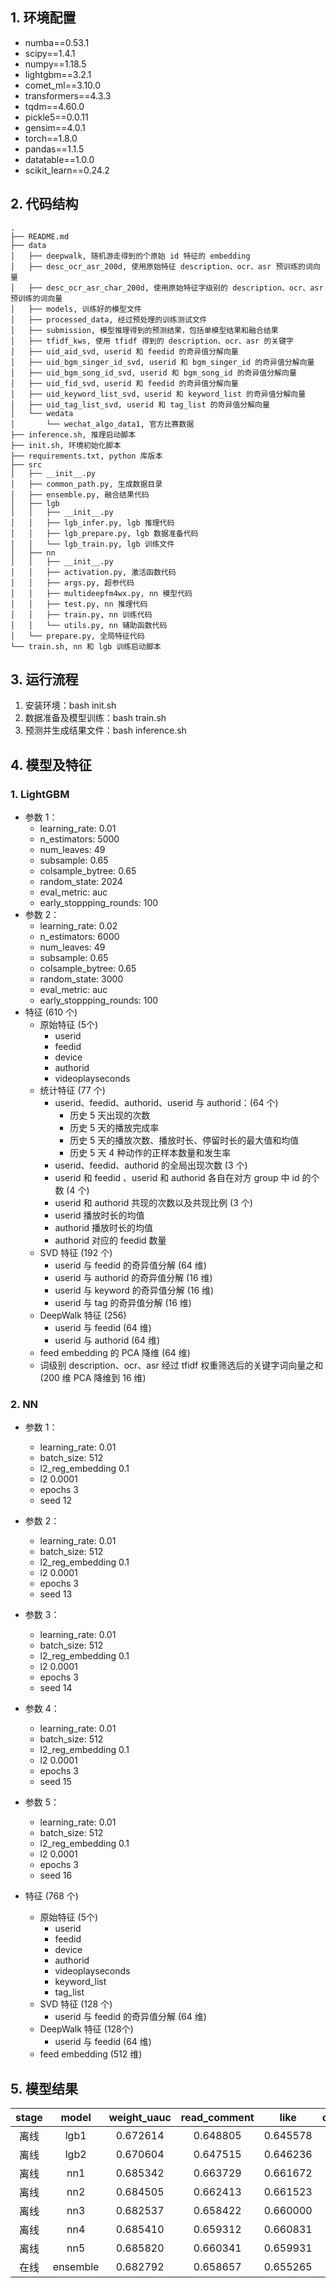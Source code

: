 ## 1. 环境配置
* numba==0.53.1
* scipy==1.4.1
* numpy==1.18.5
* lightgbm==3.2.1
* comet_ml==3.10.0
* transformers==4.3.3
* tqdm==4.60.0
* pickle5==0.0.11
* gensim==4.0.1
* torch==1.8.0
* pandas==1.1.5
* datatable==1.0.0
* scikit_learn==0.24.2


## 2. 代码结构

```shell
.
├── README.md
├── data
│   ├── deepwalk, 随机游走得到的个原始 id 特征的 embedding
│   ├── desc_ocr_asr_200d, 使用原始特征 description、ocr、asr 预训练的词向量
│   ├── desc_ocr_asr_char_200d, 使用原始特征字级别的 description、ocr、asr 预训练的词向量
│   ├── models, 训练好的模型文件
│   ├── processed_data, 经过预处理的训练测试文件
│   ├── submission, 模型推理得到的预测结果，包括单模型结果和融合结果
│   ├── tfidf_kws, 使用 tfidf 得到的 description、ocr、asr 的关键字
│   ├── uid_aid_svd, userid 和 feedid 的奇异值分解向量
│   ├── uid_bgm_singer_id_svd, userid 和 bgm_singer_id 的奇异值分解向量
│   ├── uid_bgm_song_id_svd, userid 和 bgm_song_id 的奇异值分解向量
│   ├── uid_fid_svd, userid 和 feedid 的奇异值分解向量
│   ├── uid_keyword_list_svd, userid 和 keyword_list 的奇异值分解向量
│   ├── uid_tag_list_svd, userid 和 tag_list 的奇异值分解向量
│   └── wedata
│       └── wechat_algo_data1, 官方比赛数据
├── inference.sh, 推理启动脚本
├── init.sh, 环境初始化脚本
├── requirements.txt, python 库版本
├── src
│   ├── __init__.py
│   ├── common_path.py, 生成数据目录
│   ├── ensemble.py, 融合结果代码
│   ├── lgb
│   │   ├── __init__.py
│   │   ├── lgb_infer.py, lgb 推理代码
│   │   ├── lgb_prepare.py, lgb 数据准备代码
│   │   └── lgb_train.py, lgb 训练文件
│   ├── nn
│   │   ├── __init__.py
│   │   ├── activation.py, 激活函数代码
│   │   ├── args.py, 超参代码
│   │   ├── multideepfm4wx.py, nn 模型代码
│   │   ├── test.py, nn 推理代码
│   │   ├── train.py, nn 训练代码
│   │   └── utils.py, nn 辅助函数代码
│   └── prepare.py, 全局特征代码
└── train.sh, nn 和 lgb 训练启动脚本
```

## 3. 运行流程

1. 安装环境：bash init.sh
2. 数据准备及模型训练：bash train.sh
3. 预测并生成结果文件：bash inference.sh

## 4. 模型及特征

### 1. LightGBM

* 参数 1：
  * learning_rate: 0.01
  * n_estimators: 5000
  * num_leaves: 49
  * subsample: 0.65
  * colsample_bytree: 0.65
  * random_state: 2024
  * eval_metric: auc
  * early_stoppping_rounds: 100
* 参数 2：
  * learning_rate: 0.02
  * n_estimators: 6000
  * num_leaves: 49
  * subsample: 0.65
  * colsample_bytree: 0.65
  * random_state: 3000
  * eval_metric: auc
  * early_stoppping_rounds: 100
* 特征 (610 个)
  * 原始特征 (5个)
    * userid
    * feedid
    * device
    * authorid
    * videoplayseconds
  * 统计特征 (77 个)
    * userid、feedid、authorid、userid 与 authorid：(64 个)
      * 历史 5 天出现的次数
      * 历史 5 天的播放完成率
      * 历史 5 天的播放次数、播放时长、停留时长的最大值和均值
      * 历史 5 天 4 种动作的正样本数量和发生率
    * userid、feedid、authorid 的全局出现次数 (3 个)
    * userid 和 feedid 、userid 和 authorid 各自在对方 group 中 id 的个数 (4 个)
    * userid 和 authorid 共现的次数以及共现比例 (3 个)
    * userid 播放时长的均值
    * authorid 播放时长的均值
    * authorid 对应的 feedid 数量
  * SVD 特征 (192 个)
    * userid 与 feedid 的奇异值分解 (64 维)
    * userid 与 authorid 的奇异值分解 (16 维)
    * userid 与 keyword  的奇异值分解 (16 维)
    * userid 与 tag  的奇异值分解 (16 维)
  * DeepWalk 特征 (256)
    * userid 与 feedid  (64 维)
    * userid 与 authorid  (64 维)
  * feed embedding 的 PCA 降维 (64 维)
  * 词级别 description、ocr、asr 经过 tfidf 权重筛选后的关键字词向量之和 (200 维 PCA 降维到 16 维)


### 2. NN

* 参数 1：
  * learning_rate: 0.01
  * batch_size: 512
  * l2_reg_embedding 0.1
  * l2 0.0001
  * epochs 3
  * seed 12
* 参数 2：
  * learning_rate: 0.01
  * batch_size: 512
  * l2_reg_embedding 0.1
  * l2 0.0001
  * epochs 3
  * seed 13
* 参数 3：
  * learning_rate: 0.01
  * batch_size: 512
  * l2_reg_embedding 0.1
  * l2 0.0001
  * epochs 3
  * seed 14
* 参数 4：
  * learning_rate: 0.01
  * batch_size: 512
  * l2_reg_embedding 0.1
  * l2 0.0001
  * epochs 3
  * seed 15
* 参数 5：
  * learning_rate: 0.01
  * batch_size: 512
  * l2_reg_embedding 0.1
  * l2 0.0001
  * epochs 3
  * seed 16
  
* 特征 (768 个)
  * 原始特征 (5个)
    * userid
    * feedid
    * device
    * authorid
    * videoplayseconds
    * keyword_list
    * tag_list
  * SVD 特征 (128 个)
    * userid 与 feedid 的奇异值分解 (64 维)
  * DeepWalk 特征 (128个)
    * userid 与 feedid  (64 维)
  * feed embedding (512 维)

  
## 5. 模型结果

| stage |  model   | weight_uauc | read_comment |   like   | click_avatar | forward  |
| :---: | :------: | :---------: | :----------: | :------: | :----------: | :------: |
| 离线  |   lgb1   |  0.672614   |   0.648805   | 0.645578 |   0.731963   | 0.730256 |
| 离线  |   lgb2   |  0.670604   |   0.647515   | 0.646236 |   0.728114   | 0.721045 |
| 离线  |   nn1    |  0.685342   |   0.663729   | 0.661672 |   0.735029   | 0.743429 |
| 离线  |   nn2    |  0.684505   |   0.662413   | 0.661523 |   0.736941   | 0.736950 |
| 离线  |   nn3    |  0.682537   |   0.658422   | 0.660000 |   0.737261   | 0.737161 |
| 离线  |   nn4    |  0.685410   |   0.659312   | 0.660831 |   0.744362   | 0.745632 |
| 离线  |   nn5    |  0.685820   |   0.660341   | 0.659931 |   0.745821   | 0.745400 |
| 在线  | ensemble |  0.682792   |   0.658657   | 0.655265 |   0.752349   | 0.722799 |

